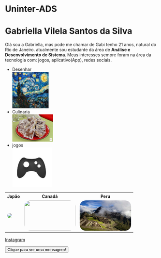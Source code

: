 # Uninter-ADS<!DOCTYPE html>
<html lang="en">
<head>
    <meta charset="UTF-8">
    <meta name="viewport" content="width=device-width, initial-scale=1.0">
    <title>Document</title>
    <link rel="stylesheet" href="estilo.css">
</head>
<body class="pagina">
    <h1 class="titulo">Gabriella Vilela Santos da Silva</h1>
    <p class="paragrafo">Olá sou a Gabriella, mas pode me chamar de Gabi tenho 21 anos, natural do Rio de Janeiro. atualmente sou estudante da 
      área de <b>Análise e Desenvolvimento de Sistema. </b> Meus interesses sempre foram na área da tecnologia com: jogos, aplicativo(App), redes sociais.</p>
         <ul class="lista" >
        <li>Desenhar</li>
              <img src="imagem/Desenho.jpg" height="120">
        <li>Culinaria</li>
              <img src="imagem/palha-italiana.jpeg" height="90"> 
        <li>jogos</li>
             <img src="imagem/jogos.jpg" width="130">
    </ul>
   <table class="tabela">
    <tr class="país">
        <th>Japão</th>
        <th>Canadá</th>
        <th>Peru</th>
    </tr>
    <td > 
        <a href="japão">
            <img src="imagem/japão.jpg" height="100"  style="border-radius: 20px;"> 
         </a>
     </td>
     <td>
        <a href="Canadá">
            <img src="imagem/Canadá.jpg" height="100" width="170" style="border-radius: 20px;">
        </a>
     </td> 
     <td>
        <a href="Peru">
            <img src="imagem/Peru.jpg" height="100" width="170" style="border-radius: 20px;">
        </a>
    </td>
   </table>
   
   <a class="Instagram" href="https://www.instagram.com/gabriella__vilela/">Instagram</a>
      
   <button id="botao">Clique para ver uma mensagem!</button>
   <script src="script.js">Bem-Vindo</script>
</body>

</html>
   
